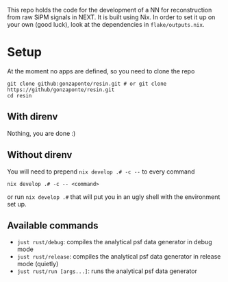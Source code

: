 This repo holds the code for the development of a NN for reconstruction from raw SiPM signals in NEXT. It is built using Nix. In order to set it up on your own (good luck), look at the dependencies in `flake/outputs.nix`.

# Setup

At the moment no apps are defined, so you need to clone the repo
```
git clone github:gonzaponte/resin.git # or git clone https://github/gonzaponte/resin.git
cd resin
```

## With direnv
Nothing, you are done :)

## Without direnv
You will need to prepend `nix develop .# -c --` to every command
```
nix develop .# -c -- <command>
```

or run `nix develop .#` that will put you in an ugly shell with the environment set up.

## Available commands
- `just rust/debug`: compiles the analytical psf data generator in debug mode
- `just rust/release`: compiles the analytical psf data generator in release mode (quietly)
- `just rust/run [args...]`: runs the analytical psf data generator
